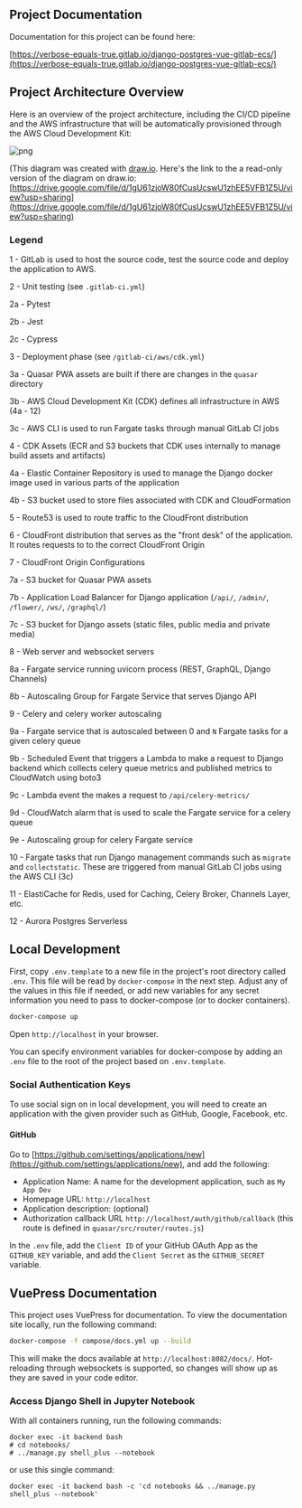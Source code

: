 ## Project Documentation

Documentation for this project can be found here:

[https://verbose-equals-true.gitlab.io/django-postgres-vue-gitlab-ecs/](https://verbose-equals-true.gitlab.io/django-postgres-vue-gitlab-ecs/)


## Project Architecture Overview

Here is an overview of the project architecture, including the CI/CD pipeline and the AWS infrastructure that will be automatically provisioned through the AWS Cloud Development Kit:

![png](/architecture.png)

(This diagram was created with [draw.io](https://draw.io). Here's the link to the a read-only version of the diagram on draw.io: [https://drive.google.com/file/d/1gU61zjoW80fCusUcswU1zhEE5VFB1Z5U/view?usp=sharing](https://drive.google.com/file/d/1gU61zjoW80fCusUcswU1zhEE5VFB1Z5U/view?usp=sharing)

### Legend

1 - GitLab is used to host the source code, test the source code and deploy the application to AWS.

2 - Unit testing (see `.gitlab-ci.yml`)

2a - Pytest

2b - Jest

2c - Cypress

3 - Deployment phase (see `/gitlab-ci/aws/cdk.yml`)

3a - Quasar PWA assets are built if there are changes in the `quasar` directory

3b - AWS Cloud Development Kit (CDK) defines all infrastructure in AWS (4a - 12)

3c - AWS CLI is used to run Fargate tasks through manual GitLab CI jobs

4 - CDK Assets (ECR and S3 buckets that CDK uses internally to manage build assets and artifacts)

4a - Elastic Container Repository is used to manage the Django docker image used in various parts of the application

4b - S3 bucket used to store files associated with CDK and CloudFormation

5 - Route53 is used to route traffic to the CloudFront distribution

6 - CloudFront distribution that serves as the "front desk" of the application. It routes requests to to the correct CloudFront Origin

7 - CloudFront Origin Configurations

7a - S3 bucket for Quasar PWA assets

7b - Application Load Balancer for Django application (`/api/`, `/admin/`, `/flower/`, `/ws/`, `/graphql/`)

7c - S3 bucket for Django assets (static files, public media and private media)

8 - Web server and websocket servers

8a - Fargate service running uvicorn process (REST, GraphQL, Django Channels)

8b - Autoscaling Group for Fargate Service that serves Django API

9 - Celery and celery worker autoscaling

9a - Fargate service that is autoscaled between 0 and `N` Fargate tasks for a given celery queue

9b - Scheduled Event that triggers a Lambda to make a request to Django backend which collects celery queue metrics and published metrics to CloudWatch using boto3

9c - Lambda event the makes a request to `/api/celery-metrics/`

9d - CloudWatch alarm that is used to scale the Fargate service for a celery queue

9e - Autoscaling group for celery Fargate service

10 - Fargate tasks that run Django management commands such as `migrate` and `collectstatic`. These are triggered from manual GitLab CI jobs using the AWS CLI (3c)

11 - ElastiCache for Redis, used for Caching, Celery Broker, Channels Layer, etc.

12 - Aurora Postgres Serverless

## Local Development

First, copy `.env.template` to a new file in the project's root directory called `.env`. This file will be read by `docker-compose` in the next step. Adjust any of the values in this file if needed, or add new variables for any secret information you need to pass to docker-compose (or to docker containers).

```sh
docker-compose up
```

Open `http://localhost` in your browser.

You can specify environment variables for docker-compose by adding an `.env` file to the root of the project based on `.env.template`.

### Social Authentication Keys

To use social sign on in local development, you will need to create an application with the given provider such as GitHub, Google, Facebook, etc.

#### GitHub

Go to [https://github.com/settings/applications/new](https://github.com/settings/applications/new), and add the following:

- Application Name: A name for the development application, such as `My App Dev`
- Homepage URL: `http://localhost`
- Application description: (optional)
- Authorization callback URL `http://localhost/auth/github/callback` (this route is defined in `quasar/src/router/routes.js`)

In the `.env` file, add the `Client ID` of your GitHub OAuth App as the `GITHUB_KEY` variable, and add the `Client Secret` as the `GITHUB_SECRET` variable.

## VuePress Documentation

This project uses VuePress for documentation. To view the documentation site locally, run the following command:

```bash
docker-compose -f compose/docs.yml up --build
```

This will make the docs available at `http://localhost:8082/docs/`. Hot-reloading through websockets is supported, so changes will show up as they are saved in your code editor.

### Access Django Shell in Jupyter Notebook

With all containers running, run the following commands:

```
docker exec -it backend bash
# cd notebooks/
# ../manage.py shell_plus --notebook
```

or use this single command:

```
docker exec -it backend bash -c 'cd notebooks && ../manage.py shell_plus --notebook'
```
